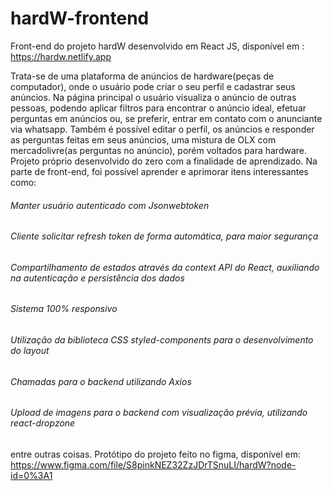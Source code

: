 # hardW-frontend
Front-end do projeto hardW desenvolvido em React JS, disponível em : https://hardw.netlify.app

Trata-se de uma plataforma de anúncios de hardware(peças de computador), onde o usuário pode criar o seu perfil e cadastrar seus anúncios.
Na página principal o usuário visualiza o anúncio de outras pessoas, podendo aplicar filtros para encontrar o anúncio ideal, efetuar perguntas em anúncios ou, se preferir, 
entrar em contato com o anunciante via whatsapp.
Também é possível editar o perfil, os anúncios e responder as perguntas feitas em seus anúncios, uma mistura de OLX com mercadolivre(as perguntas no anúncio), porém voltados
para hardware.
Projeto próprio desenvolvido do zero com a finalidade de aprendizado.
Na parte de front-end, foi possível aprender e aprimorar itens interessantes como: 

###### Manter usuário autenticado com Jsonwebtoken
###### Cliente solicitar refresh token de forma automática, para maior segurança
###### Compartilhamento de estados através da context API do React, auxiliando na autenticação e persistência dos dados
###### Sistema 100% responsivo
###### Utilização da biblioteca CSS styled-components para o desenvolvimento do layout
###### Chamadas para o backend utilizando Axios
###### Upload de imagens para o backend com visualização prévia, utilizando react-dropzone

entre outras coisas.
Protótipo do projeto feito no figma, disponível em: https://www.figma.com/file/S8pinkNEZ32ZzJDrTSnuLI/hardW?node-id=0%3A1
